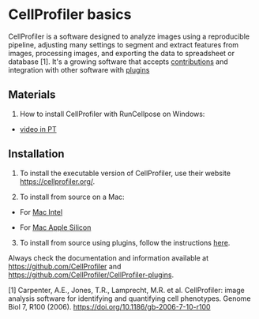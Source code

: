 # CellProfiler basics

CellProfiler is a software designed to analyze images using a reproducible pipeline, adjusting many settings to segment and extract features from images, processing images, and exporting the data to spreadsheet or database [1]. It's a growing software that accepts [contributions](https://github.com/CellProfiler/CellProfiler) and integration with other software with [plugins](https://github.com/CellProfiler/CellProfiler-plugins)

## Materials

1. How to install CellProfiler with RunCellpose on Windows:

- [video in PT](https://youtu.be/Gn_S_rH3NLs)

## Installation

1. To install the executable version of CellProfiler, use their website https://cellprofiler.org/.

2. To install from source on a Mac:

- For [Mac Intel](https://github.com/CellProfiler/CellProfiler/wiki/Source-installation-%28OS-X-and-macOS%29)

- For [Mac Apple Silicon](https://github.com/CellProfiler/CellProfiler/wiki/Installation-of-CellProfiler-4-from-source-on-MacOS-M1)

3. To install from source using plugins, follow the instructions [here](https://plugins.cellprofiler.org/using_plugins.html#installing-plugins-with-dependencies-using-pre-built-cellprofiler). 

Always check the documentation and information available at https://github.com/CellProfiler and https://github.com/CellProfiler/CellProfiler-plugins. 


[1] Carpenter, A.E., Jones, T.R., Lamprecht, M.R. et al. CellProfiler: image analysis software for identifying and quantifying cell phenotypes. Genome Biol 7, R100 (2006). https://doi.org/10.1186/gb-2006-7-10-r100